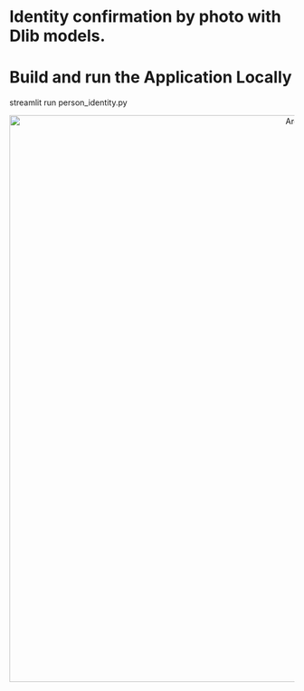 # Identity confirmation by photo with Dlib models.

# Build and run the Application Locally

streamlit run person_identity.py

<p align="center">
  <img width="1000" alt="Arch2" src="https://user-images.githubusercontent.com/45522296/285308480-144f8f8e-8559-49f3-8ad4-4b72c30d2c02.jpg">
</p>
